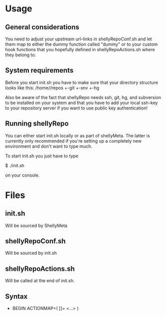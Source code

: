 Usage
=====
General considerations
----------------------
You need to adjust your upstream url-links in
shellyRepoConf.sh and let them map to either
the dummy function called "dummy" or to your
custom hook functions that you hopefully defined
in shellyRepoActions.sh where they belong to.

System requirements
-------------------
Before you start init.sh you have to make
sure that your directory structure looks like this:
/home/<user>/repos
                +-git
                +-snv
                +-hg
                
Also be aware of the fact that shellyRepo needs ssh,
git, hg, and subversion to be installed on your system
and that you have to add your local ssh-key to your
repository server if you want to use public key authentication!

Running shellyRepo
------------------
You can either start init.sh locally or as part
of shellyMeta. The latter is currently only recommended
if you're setting up a completely new environment and don't
want to type much.

To start init.sh you just have to type

$ ./init.sh

on your console.

Files
=====

init.sh
-------
Will be sourced by ShellyMeta

shellyRepoConf.sh
-----------------
Will be sourced by init.sh

shellyRepoActions.sh
--------------------
Will be called at the end of init.sh.

Syntax
------

* BEGIN
ACTIONMAP=(
	[<link>]=<functionname>
	<...>
)

<functions mapped to in ACTIONMAP>
